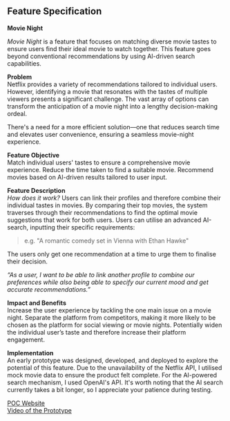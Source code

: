 

## Feature Specification
**Movie Night**

*Movie Night* is a feature that focuses on matching diverse movie tastes to ensure users find their ideal movie to watch together. This feature goes beyond conventional recommendations by using AI-driven search capabilities.

**Problem**</br>
Netflix provides a variety of recommendations tailored to individual users. However, identifying a movie that resonates with the tastes of multiple viewers presents a significant challenge. The vast array of options can transform the anticipation of a movie night into a lengthy decision-making ordeal.

There's a need for a more efficient solution—one that reduces search time and elevates user convenience, ensuring a seamless movie-night experience.

**Feature Objective**</br>
Match individual users' tastes to ensure a comprehensive movie experience.
Reduce the time taken to find a suitable movie.
Recommend movies based on AI-driven results tailored to user input.

**Feature Description**</br>
*How does it work?*
Users can link their profiles and therefore combine their individual tastes in movies.
By comparing their top movies, the system traverses through their recommendations to find the optimal movie suggestions that work for both users.
Users can utilise an advanced AI-search, inputting their specific requirements: 

> 	e.g.  "A romantic comedy set in Vienna with Ethan Hawke"

The users only get one recommendation at a time to urge them to finalise their decision.

*“As a user, I want to be able to link another profile to combine our preferences while also being able to specify our current mood and get accurate recommendations.”*

**Impact and Benefits**</br>
Increase the user experience by tackling the one main issue on a movie night.
Separate the platform from competitors, making it more likely to be chosen as the platform for social viewing or movie nights.
Potentially widen the individual user’s taste and therefore increase their platform engagement.

**Implementation**</br>
An early prototype was designed, developed, and deployed to explore the potential of this feature. Due to the unavailability of the Netflix API, I utilised mock movie data to ensure the product felt complete. For the AI-powered search mechanism, I used OpenAI's API. It's worth noting that the AI search currently takes a bit longer, so I appreciate your patience during testing.

[POC Website](https://netflix-feature-design.vercel.app/) </br>
[Video of the Prototype](https://youtu.be/e8-W7rmQi_w) 
